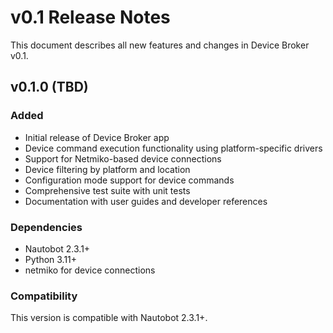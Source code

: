 # v0.1 Release Notes

This document describes all new features and changes in Device Broker v0.1.

## v0.1.0 (TBD)

### Added

- Initial release of Device Broker app
- Device command execution functionality using platform-specific drivers
- Support for Netmiko-based device connections
- Device filtering by platform and location
- Configuration mode support for device commands
- Comprehensive test suite with unit tests
- Documentation with user guides and developer references

### Dependencies

- Nautobot 2.3.1+
- Python 3.11+
- netmiko for device connections

### Compatibility

This version is compatible with Nautobot 2.3.1+.
